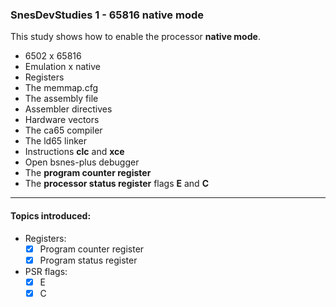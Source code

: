 ### SnesDevStudies 1 - 65816 native mode

This study shows how to enable the processor **native mode**.

- 6502 x 65816
- Emulation x native
- Registers
- The memmap.cfg
- The assembly file
- Assembler directives
- Hardware vectors
- The ca65 compiler
- The ld65 linker
- Instructions **clc** and **xce**
- Open bsnes-plus debugger
- The **program counter register**
- The **processor status register** flags **E** and **C**

---

#### Topics introduced:

- Registers:
    - [x] Program counter register
    - [x] Program status register

- PSR flags:
    - [x] E
    - [x] C
